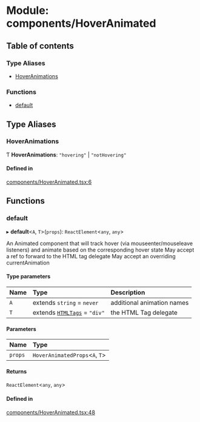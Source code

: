# Module: components/HoverAnimated

## Table of contents

### Type Aliases

- [HoverAnimations](../wiki/components.HoverAnimated#hoveranimations)

### Functions

- [default](../wiki/components.HoverAnimated#default)

## Type Aliases

### HoverAnimations

Ƭ **HoverAnimations**: ``"hovering"`` \| ``"notHovering"``

#### Defined in

[components/HoverAnimated.tsx:6](https://github.com/tristanjohnson849/react-controlled-animations/blob/1a74b87/src/components/HoverAnimated.tsx#L6)

## Functions

### default

▸ **default**<`A`, `T`\>(`props`): `ReactElement`<`any`, `any`\>

An Animated component that will track hover (via mouseenter/mouseleave listeners) and animate based on the corresponding hover state
May accept a ref to forward to the HTML tag delegate
May accept an overriding currentAnimation

#### Type parameters

| Name | Type | Description |
| :------ | :------ | :------ |
| `A` | extends `string` = `never` | additional animation names |
| `T` | extends [`HTMLTags`](../wiki/components.common#htmltags) = ``"div"`` | the HTML Tag delegate |

#### Parameters

| Name | Type |
| :------ | :------ |
| `props` | `HoverAnimatedProps`<`A`, `T`\> |

#### Returns

`ReactElement`<`any`, `any`\>

#### Defined in

[components/HoverAnimated.tsx:48](https://github.com/tristanjohnson849/react-controlled-animations/blob/1a74b87/src/components/HoverAnimated.tsx#L48)
